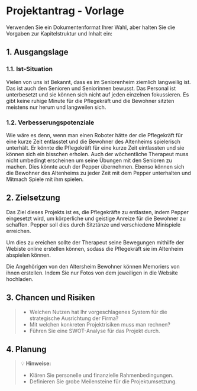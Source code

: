 # Projektantrag - Vorlage

Verwenden Sie ein Dokumentenformat Ihrer Wahl, aber halten Sie die Vorgaben zur Kapitelstruktur und Inhalt ein:

## 1. Ausgangslage

### 1.1. Ist-Situation


 Vielen von uns ist Bekannt, dass es im Seniorenheim ziemlich langweilig ist. Das ist auch den Senioren und Seniorinnen bewusst. Das Personal ist unterbesetzt und sie können sich nicht auf jeden einzelnen fokussieren. Es gibt keine ruhige Minute für die Pflegekräft und die Bewohner sitzten meistens nur herum und langweilen sich. 
 
 
 
 
 
  


<!-- Hier wird zuerst das Projektumfeld geklärt: Geht es um den Imkerverein oder das Schulbuffet der HTL Leonding? - Beschreiben Sie die Istsituation: Um welche Aktivitäten/Abläufe handelt es sich?-->

### 1.2. Verbesserungspotenziale



Wie wäre es denn, wenn man einen Roboter hätte der die Pflegekräft für eine kurze Zeit entlasstet und die Bewohner des Altenheims spielerisch unterhält. Er könnte die Pflegekräft für eine kurze Zeit eintlassten und sie können sich ein bisschen erholen. Auch der wöchentliche Therapeut muss nicht umbedingt erscheinen um seine Übungen mit den Senioren zu machen. Dies könnte acuh der Pepper übernehmen. Ebenso können sich die Bewohner des Altenheims zu jeder Zeit mit dem Pepper unterhalten und Mitmach Spiele mit ihm spielen. 
<!--
> - Beschreiben Sie hier die Probleme und Verbesserungspotenziale in bezug auf die Istsituation.
> - Es sollte dabei klar werden, dass unbedingt Handlungsbedarf besteht! -->

## 2. Zielsetzung


Das Ziel dieses Projekts ist es, die Pflegekräfte zu entlasten, indem Pepper eingesetzt wird, um körperliche und geistige Anreize für die Bewohner zu schaffen. Pepper soll dies durch Sitztänze und verschiedene Minispiele erreichen.

Um dies zu ereichen sollte der Therapeut seine Bewegungen mithilfe der Webiste online erstellen können, sodass die Pflegekräft sie im Altenheim abspielen können.  

Die Angehörigen von den Altersheim Bewohner können Memoriers von ihnen erstellen. Indem Sie nur Fotos von dem jeweiligen in die Website hochladen.



<!-- Skizzieren Sie Ihr Konzept für ein neues System, das die vorher beschriebenen Probleme lösen kann.
> - Verwenden Sie dazu eine Mindmap, um die Kern-Features Ihres Systems herauszuarbeiten.-->

## 3. Chancen und Risiken




>
> - Welchen Nutzen hat Ihr vorgeschlagenes System für die strategische Ausrichtung der Firma?
> - Mit welchen konkreten Projektrisiken muss man rechnen?
> - Führen Sie eine SWOT-Analyse für das Projekt durch.

## 4. Planung

> :bulb: **Hinweise:**
>
> - Klären Sie personelle und finanzielle Rahmenbedingungen.
> - Definieren Sie grobe Meilensteine für die Projektumsetzung.
